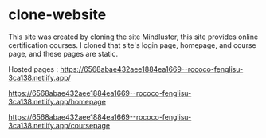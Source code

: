 # clone-website 
This site was created by cloning the site Mindluster, this site provides online certification courses.
I cloned that site's login page, homepage, and course page, and these pages are static.


Hosted pages :
https://6568abae432aee1884ea1669--rococo-fenglisu-3ca138.netlify.app/

https://6568abae432aee1884ea1669--rococo-fenglisu-3ca138.netlify.app/homepage

https://6568abae432aee1884ea1669--rococo-fenglisu-3ca138.netlify.app/coursepage
